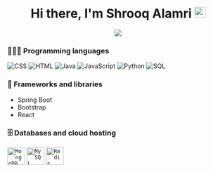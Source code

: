 <div align="center">
   <h1>Hi there, I'm Shrooq Alamri <img src="https://media.giphy.com/media/hvRJCLFzcasrR4ia7z/giphy.gif" width="25px"> </h1>
</div>

<!-- Typing SVG by DenverCoder1 - https://github.com/DenverCoder1/readme-typing-svg -->
<p align="center">
  <a href="https://github.com/DenverCoder1/readme-typing-svg"><img src="https://readme-typing-svg.herokuapp.com?color=%23804F79&lines=Software+Engineer.;Always+try+exploring+new+things+;in+software+development+to+solve;real-world+problems."></a>
</p>
    
### 👩🏻‍💻 Programming languages 
<p>
    <img alt="CSS" src="https://img.shields.io/badge/CSS-1572B6.svg?logo=css3&logoColor=white">
   <img alt="HTML" src="https://img.shields.io/badge/HTML-E34F26.svg?logo=html5&logoColor=white">
   <img alt="Java" src="https://img.shields.io/badge/Java-007396.svg?logo=java&logoColor=white">
   <img alt="JavaScript" src="https://img.shields.io/badge/JavaScript-F7DF1E.svg?logo=javascript&logoColor=black">
   <img alt="Python" src="https://img.shields.io/badge/Python-14354C.svg?logo=python&logoColor=white">
   <img alt="SQL" src="https://custom-icon-badges.herokuapp.com/badge/SQL-025E8C.svg?logo=database&logoColor=white">
</p>

### 🧰 Frameworks and libraries

- Spring Boot 
- Bootstrap
- React

### 🗄️ Databases and cloud hosting

<p>
    <code><img alt="MongoDB" src ="https://www.svgrepo.com/show/303232/mongodb-logo.svg" width="40px"></code>
    <code><img alt="MySQL" src="https://www.svgrepo.com/show/306453/mysql.svg" width="40px"></code>
    <code><img alt="Redis" src="https://www.svgrepo.com/show/354272/redis.svg" width="40px"></code>
   
</p>


<!--
**shrooq713/shrooq713** is a ✨ _special_ ✨ repository because its `README.md` (this file) appears on your GitHub profile.

Here are some ideas to get you started:

- 🔭 I’m currently working on ...
- 🌱 I’m currently learning ...
- 👯 I’m looking to collaborate on ...
- 🤔 I’m looking for help with ...
- 💬 Ask me about ...
- 📫 How to reach me: ...
- 😄 Pronouns: ...
- ⚡ Fun fact: ...
-->

